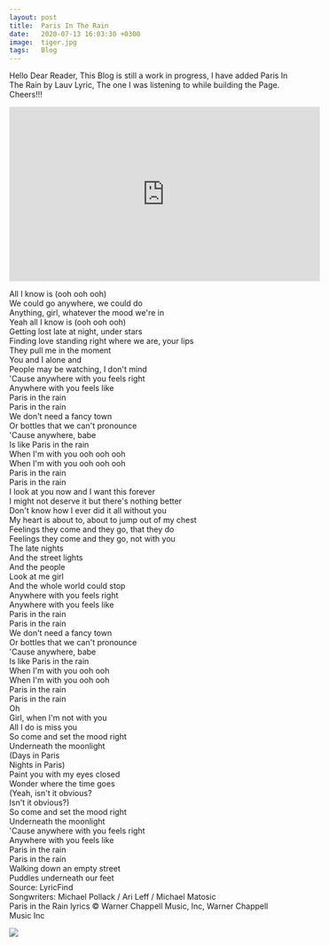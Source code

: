 ```yaml
---
layout: post
title:  Paris In The Rain
date:   2020-07-13 16:03:30 +0300
image:  tiger.jpg
tags:   Blog
---
```


Hello Dear Reader, This Blog is still a work in progress, I have added Paris In The Rain by Lauv Lyric, The one I was listening to while building the Page. Cheers!!! 

<iframe width="560" height="315" src="https://www.youtube.com/embed/kOCkne-Bku4" frameborder="0" allow="accelerometer; autoplay; encrypted-media; gyroscope; picture-in-picture" allowfullscreen></iframe>

All I know is (ooh ooh ooh)<br/>
We could go anywhere, we could do<br/>
Anything, girl, whatever the mood we're in<br/>
Yeah all I know is (ooh ooh ooh)<br/>
Getting lost late at night, under stars<br/>
Finding love standing right where we are, your lips<br/>
They pull me in the moment<br/>
You and I alone and<br/>
People may be watching, I don't mind<br/>
'Cause anywhere with you feels right<br/>
Anywhere with you feels like<br/>
Paris in the rain<br/>
Paris in the rain<br/>
We don't need a fancy town<br/>
Or bottles that we can't pronounce<br/>
'Cause anywhere, babe<br/>
Is like Paris in the rain<br/>
When I'm with you ooh ooh ooh<br/>
When I'm with you ooh ooh ooh<br/>
Paris in the rain<br/>
Paris in the rain<br/>
I look at you now and I want this forever<br/>
I might not deserve it but there's nothing better<br/>
Don't know how I ever did it all without you<br/>
My heart is about to, about to jump out of my chest<br/>
Feelings they come and they go, that they do<br/>
Feelings they come and they go, not with you<br/>
The late nights<br/>
And the street lights<br/>
And the people<br/>
Look at me girl<br/>
And the whole world could stop<br/>
Anywhere with you feels right<br/>
Anywhere with you feels like<br/>
Paris in the rain<br/>
Paris in the rain<br/>
We don't need a fancy town<br/>
Or bottles that we can't pronounce<br/>
'Cause anywhere, babe<br/>
Is like Paris in the rain<br/>
When I'm with you ooh ooh<br/>
When I'm with you ooh ooh<br/>
Paris in the rain<br/>
Paris in the rain<br/>
Oh<br/>
Girl, when I'm not with you<br/>
All I do is miss you<br/>
So come and set the mood right<br/>
Underneath the moonlight<br/>
(Days in Paris<br/>
Nights in Paris)<br/>
Paint you with my eyes closed<br/>
Wonder where the time goes<br/>
(Yeah, isn't it obvious?<br/>
Isn't it obvious?)<br/>
So come and set the mood right<br/>
Underneath the moonlight<br/>
'Cause anywhere with you feels right<br/>
Anywhere with you feels like<br/>
Paris in the rain<br/>
Paris in the rain<br/>
Walking down an empty street<br/>
Puddles underneath our feet<br/>
Source: LyricFind<br/>
Songwriters: Michael Pollack / Ari Leff / Michael Matosic<br/>
Paris in the Rain lyrics © Warner Chappell Music, Inc, Warner Chappell Music Inc<br/>

![]({{site.baseurl}}/img/lion.jpg)


